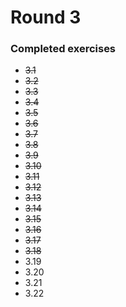 # Round 3

### Completed exercises


* ~~3.1~~
* ~~3.2~~
* ~~3.3~~
* ~~3.4~~
* ~~3.5~~
* ~~3.6~~
* ~~3.7~~
* ~~3.8~~
* ~~3.9~~
* ~~3.10~~
* ~~3.11~~
* ~~3.12~~
* ~~3.13~~
* ~~3.14~~
* ~~3.15~~
* ~~3.16~~
* ~~3.17~~
* ~~3.18~~
* 3.19
* 3.20
* 3.21
* 3.22
